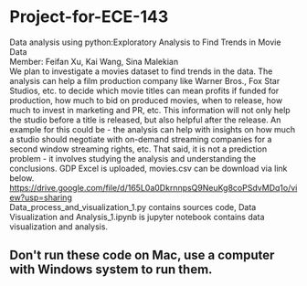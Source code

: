 # Project-for-ECE-143
Data analysis using python:Exploratory Analysis to Find Trends in Movie Data  
Member: Feifan Xu, Kai Wang, Sina Malekian  
We plan to investigate a movies dataset to find trends in the data. The analysis can help a film production company like Warner Bros., Fox Star Studios, etc. to decide which movie titles can mean profits if funded for production, how much to bid on produced movies, when to release, how much to invest in marketing and PR, etc. This information will not only help the studio before a title is released, but also helpful after the release. An example for this could be - the analysis can help with insights on how much a studio should negotiate with on-demand streaming companies for a second window streaming rights, etc. That said, it is not a prediction problem - it involves studying the analysis and understanding the conclusions.
GDP Excel is uploaded, movies.csv can be download via link below. 
https://drive.google.com/file/d/165L0a0DkrnnpsQ9NeuKg8coPSdvMDq1o/view?usp=sharing  
Data_process_and_visualization_1.py contains sources code, Data Visualization and Analysis_1.ipynb is jupyter notebook contains data
visualization and analysis.
## Don't run these code on Mac, use a computer with Windows system to run them.
